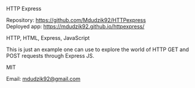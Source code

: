 HTTP Express

<!-- Live link to deployed app -->

Repository: https://github.com/Mdudzik92/HTTPexpress <br>
Deployed app: https://mdudzik92.github.io/httpexpress/

<!-- Technologies used -->

HTTP, HTML, Express, JavaScript

<!-- Explanation of what the app is -->

This is just an example one can use to explore the world of HTTP GET and POST requests through Express JS.

<!-- Screenshot -->
<!-- <img src="./public/assets/img/img1.jpg">
<img src="./public/assets/img/img2.jpg"> -->

<!-- License -->

MIT

<!-- Contact information -->

Email: mdudzik92@gmail.com

